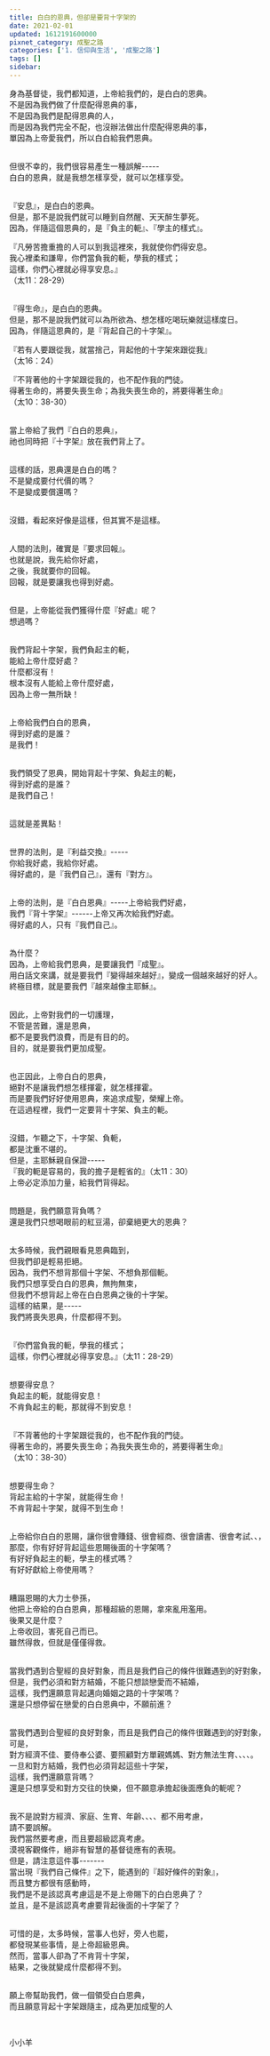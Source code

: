 ```yaml
---
title: 白白的恩典，但卻是要背十字架的
date: 2021-02-01
updated: 1612191600000
pixnet_category: 成聖之路
categories: ['1. 信仰與生活', '成聖之路']
tags: []
sidebar: 
---
```


<p>身為基督徒，我們都知道，上帝給我們的，是白白的恩典。<br/>
不是因為我們做了什麼配得恩典的事，<br/>
不是因為我們是配得恩典的人，<br/>
而是因為我們完全不配，也沒辦法做出什麼配得恩典的事，<br/>
單因為上帝愛我們，所以白白給我們恩典。</p>
<p><br/>
但很不幸的，我們很容易產生一種誤解-----<br/>
白白的恩典，就是我想怎樣享受，就可以怎樣享受。</p>
<p><br/>
『安息』，是白白的恩典。<br/>
但是，那不是說我們就可以睡到自然醒、天天醉生夢死。<br/>
因為，伴隨這個恩典的，是『負主的軛』、『學主的樣式』。</p>
<p>『凡勞苦擔重擔的人可以到我這裡來，我就使你們得安息。<br/>
我心裡柔和謙卑，你們當負我的軛，學我的樣式；<br/>
這樣，你們心裡就必得享安息。』<br/>
（太11：28-29）</p>
<p><br/>
『得生命』，是白白的恩典。<br/>
但是，那不是說我們就可以為所欲為、想怎樣吃喝玩樂就這樣度日。<br/>
因為，伴隨這恩典的，是『背起自己的十字架』。</p>
<p>『若有人要跟從我，就當捨己，背起他的十字架來跟從我』<br/>
（太16：24）</p>
<p>『不背著他的十字架跟從我的，也不配作我的門徒。<br/>
得著生命的，將要失喪生命；為我失喪生命的，將要得著生命』<br/>
（太10：38-30）</p>
<p><br/>
當上帝給了我們『白白的恩典』，<br/>
祂也同時把『十字架』放在我們背上了。</p>
<p><br/>
這樣的話，恩典還是白白的嗎？<br/>
不是變成要付代價的嗎？<br/>
不是變成要償還嗎？</p>
<p><br/>
沒錯，看起來好像是這樣，但其實不是這樣。</p>
<p><br/>
人間的法則，確實是『要求回報』。<br/>
也就是說，我先給你好處，<br/>
之後，我就要你的回報。<br/>
回報，就是要讓我也得到好處。</p>
<p><br/>
但是，上帝能從我們獲得什麼『好處』呢？<br/>
想過嗎？</p>
<p><br/>
我們背起十字架，我們負起主的軛，<br/>
能給上帝什麼好處？<br/>
什麼都沒有！<br/>
根本沒有人能給上帝什麼好處，<br/>
因為上帝一無所缺！</p>
<p><br/>
上帝給我們白白的恩典，<br/>
得到好處的是誰？<br/>
是我們！</p>
<p><br/>
我們領受了恩典，開始背起十字架、負起主的軛，<br/>
得到好處的是誰？<br/>
是我們自己！</p>
<p><br/>
這就是差異點！</p>
<p><br/>
世界的法則，是『利益交換』-----<br/>
你給我好處，我給你好處。<br/>
得好處的，是『我們自己』，還有『對方』。</p>
<p><br/>
上帝的法則，是『白白恩典』-----上帝給我們好處，<br/>
我們『背十字架』------上帝又再次給我們好處。<br/>
得好處的人，只有『我們自己』。</p>
<p><br/>
為什麼？<br/>
因為，上帝給我們恩典，是要讓我們『成聖』。<br/>
用白話文來講，就是要我們『變得越來越好』，變成一個越來越好的好人。<br/>
終極目標，就是要我們『越來越像主耶穌』。</p>
<p><br/>
因此，上帝對我們的一切護理，<br/>
不管是苦難，還是恩典，<br/>
都不是要我們浪費，而是有目的的。<br/>
目的，就是要我們更加成聖。</p>
<p><br/>
也正因此，上帝白白的恩典，<br/>
絕對不是讓我們想怎樣揮霍，就怎樣揮霍。<br/>
而是要我們好好使用恩典，來追求成聖，榮耀上帝。<br/>
在這過程裡，我們一定要背十字架、負主的軛。</p>
<p><br/>
沒錯，乍聽之下，十字架、負軛，<br/>
都是沈重不堪的。<br/>
但是，主耶穌親自保證-----<br/>
『我的軛是容易的，我的擔子是輕省的』（太11：30）<br/>
上帝必定添加力量，給我們背得起。</p>
<p><br/>
問題是，我們願意背負嗎？<br/>
還是我們只想喝眼前的紅豆湯，卻棄絕更大的恩典？</p>
<p><br/>
太多時候，我們親眼看見恩典臨到，<br/>
但我們卻是輕易拒絕。<br/>
因為，我們不想背那個十字架、不想負那個軛。<br/>
我們只想享受白白的恩典，無拘無束，<br/>
但我們不想背起上帝在白白恩典之後的十字架。<br/>
這樣的結果，是-----<br/>
我們將喪失恩典，什麼都得不到。</p>
<p><br/>
『你們當負我的軛，學我的樣式；<br/>
這樣，你們心裡就必得享安息。』（太11：28-29）</p>
<p><br/>
想要得安息？<br/>
負起主的軛，就能得安息！<br/>
不肯負起主的軛，那就得不到安息！</p>
<p><br/>
『不背著他的十字架跟從我的，也不配作我的門徒。<br/>
得著生命的，將要失喪生命；為我失喪生命的，將要得著生命』<br/>
（太10：38-30）</p>
<p><br/>
想要得生命？<br/>
背起主給的十字架，就能得生命！<br/>
不肯背起十字架，就得不到生命！</p>
<p><br/>
上帝給你白白的恩賜，讓你很會賺錢、很會經商、很會讀書、很會考試、、，<br/>
那麼，你有好好背起這些恩賜後面的十字架嗎？<br/>
有好好負起主的軛，學主的樣式嗎？<br/>
有好好獻給上帝使用嗎？</p>
<p><br/>
糟蹋恩賜的大力士參孫，<br/>
他把上帝給的白白恩典，那種超級的恩賜，拿來亂用濫用。<br/>
後果又是什麼？<br/>
上帝收回，害死自己而已。<br/>
雖然得救，但就是僅僅得救。</p>
<p><br/>
當我們遇到合聖經的良好對象，而且是我們自己的條件很難遇到的好對象，<br/>
但是，我們必須和對方結婚，不能只想談戀愛而不結婚，<br/>
這樣，我們還願意背起邁向婚姻之路的十字架嗎？<br/>
還是只想停留在戀愛的白白恩典中，不願前進？</p>
<p><br/>
當我們遇到合聖經的良好對象，而且是我們自己的條件很難遇到的好對象，<br/>
可是，<br/>
對方經濟不佳、要侍奉公婆、要照顧對方單親媽媽、對方無法生育、、、、。<br/>
一旦和對方結婚，我們也必須背起這些十字架，<br/>
這樣，我們還願意背嗎？<br/>
還是只想享受和對方交往的快樂，但不願意承擔起後面應負的軛呢？</p>
<p><br/>
我不是說對方經濟、家庭、生育、年齡、、、、都不用考慮，<br/>
請不要誤解。<br/>
我們當然要考慮，而且要超級認真考慮。<br/>
漠視客觀條件，絕非有智慧的基督徒應有的表現。<br/>
但是，請注意這件事-------<br/>
當出現『我們自己條件』之下，能遇到的『超好條件的對象』，<br/>
而且雙方都很有感動時，<br/>
我們是不是該認真考慮這是不是上帝賜下的白白恩典了？<br/>
並且，是不是該認真考慮要背起後面的十字架了？</p>
<p><br/>
可惜的是，太多時候，當事人也好，旁人也罷，<br/>
都發現某些事情，是上帝超級恩典。<br/>
然而，當事人卻為了不肯背十字架，<br/>
結果，之後就變成什麼都得不到。</p>
<p><br/>
願上帝幫助我們，做一個領受白白恩典，<br/>
而且願意背起十字架跟隨主，成為更加成聖的人</p>
<p> </p>
<p>小小羊</p>
